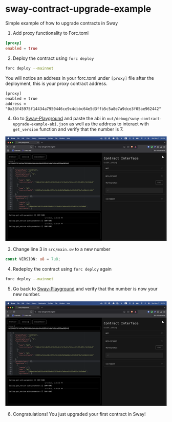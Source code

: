 # sway-contract-upgrade-example
Simple example of how to upgrade contracts in Sway

1. Add proxy functionality to Forc.toml

```toml
[proxy]
enabled = true
```

2. Deploy the contract using `forc deploy`

```bash
forc deploy --mainnet
```

You will notice an address in your forc.toml under `[proxy]` file after the deployment, this is your proxy contract address.

```
[proxy]
enabled = true
address = "0x33f45975f14434a7950446ce9c4cbbc64e5d3ffb5c5a8e7a9dce3f05ae962442"
```

4. Go to [Sway-Playground](https://www.sway-playground.org/abi) and paste the abi in `out/debug/sway-contract-upgrade-example-abi.json` as well as the address to interact with `get_version` function and verify that the number is 7.

![deploy-1](./assets/deploy-1.png)

3. Change line 3 in `src/main.sw` to a new number 

```rust
const VERSION: u8 = 7u8;
```

4. Redeploy the contract using `forc deploy` again 

```bash
forc deploy --mainnet
```

5. Go back to [Sway-Playground](https://www.sway-playground.org/abi) and verify that the number is now your new number.

![deploy-2](./assets/deploy-2.png)

6. Congratulations! You just upgraded your first contract in Sway!


